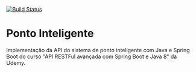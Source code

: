 [![Build Status](https://travis-ci.org/Felipemv/ponto-inteligente-api.svg?branch=master)](https://travis-ci.org/Felipemv/ponto-inteligente-api)
# Ponto Inteligente
Implementação da API do sistema de ponto inteligente com Java e Spring Boot do curso "API RESTFul avançada com Spring Boot e Java 8" da Udemy.
